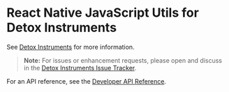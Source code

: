# React Native JavaScript Utils for Detox Instruments

See [Detox Instruments](https://github.com/wix/DetoxInstruments) for more information.

>  **Note:** For issues or enhancement requests, please open and discuss in the [Detox Instruments Issue Tracker](https://github.com/wix/DetoxInstruments/issues).

For an API reference, see the [Developer API Reference](https://github.com/wix/DetoxInstruments/blob/master/Documentation/DeveloperAPIReferenceIntro.md).